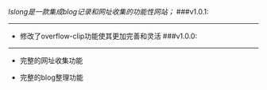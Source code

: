 *lslong是一款集成blog记录和网址收集的功能性网站；*
###v1.0.1:
***
- 修改了overflow-clip功能使其更加完善和灵活
###v1.0.0:
***
- 完整的网址收集功能

- 完整的blog整理功能
